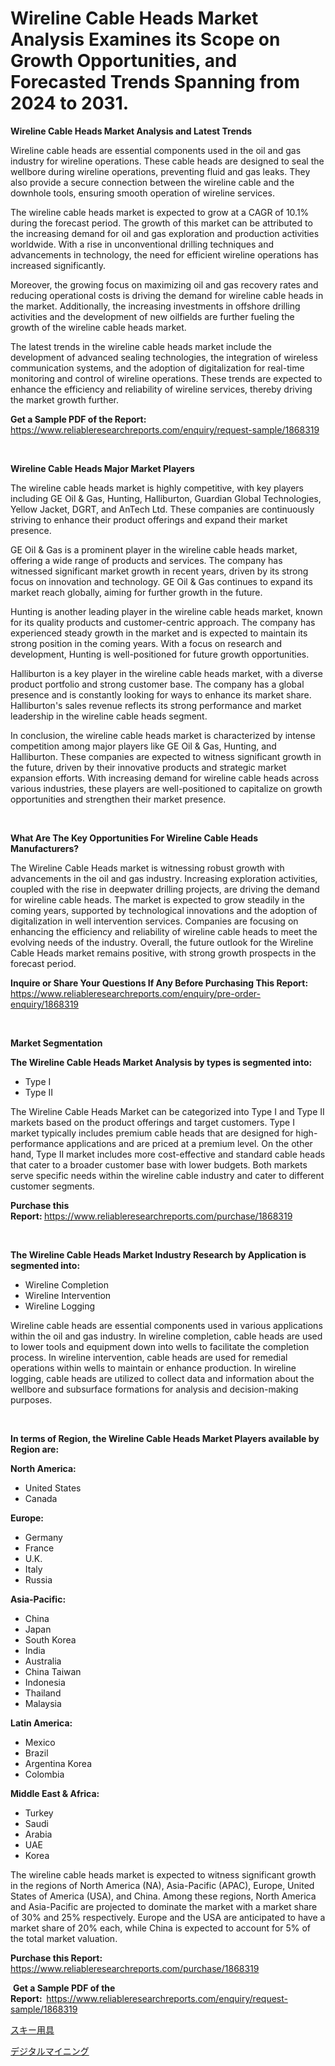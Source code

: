 <p><h1>Wireline Cable Heads Market Analysis Examines its Scope on Growth Opportunities, and Forecasted Trends Spanning from 2024 to 2031.</h1></p><p><strong>Wireline Cable Heads Market Analysis and Latest Trends</strong></p>
<p><p>Wireline cable heads are essential components used in the oil and gas industry for wireline operations. These cable heads are designed to seal the wellbore during wireline operations, preventing fluid and gas leaks. They also provide a secure connection between the wireline cable and the downhole tools, ensuring smooth operation of wireline services.</p><p>The wireline cable heads market is expected to grow at a CAGR of 10.1% during the forecast period. The growth of this market can be attributed to the increasing demand for oil and gas exploration and production activities worldwide. With a rise in unconventional drilling techniques and advancements in technology, the need for efficient wireline operations has increased significantly.</p><p>Moreover, the growing focus on maximizing oil and gas recovery rates and reducing operational costs is driving the demand for wireline cable heads in the market. Additionally, the increasing investments in offshore drilling activities and the development of new oilfields are further fueling the growth of the wireline cable heads market.</p><p>The latest trends in the wireline cable heads market include the development of advanced sealing technologies, the integration of wireless communication systems, and the adoption of digitalization for real-time monitoring and control of wireline operations. These trends are expected to enhance the efficiency and reliability of wireline services, thereby driving the market growth further.</p></p>
<p><strong>Get a Sample PDF of the Report:&nbsp;</strong> <a href="https://www.reliableresearchreports.com/enquiry/request-sample/1868319">https://www.reliableresearchreports.com/enquiry/request-sample/1868319</a></p>
<p>&nbsp;</p>
<p><strong>Wireline Cable Heads Major Market Players</strong></p>
<p><p>The wireline cable heads market is highly competitive, with key players including GE Oil & Gas, Hunting, Halliburton, Guardian Global Technologies, Yellow Jacket, DGRT, and AnTech Ltd. These companies are continuously striving to enhance their product offerings and expand their market presence.</p><p>GE Oil & Gas is a prominent player in the wireline cable heads market, offering a wide range of products and services. The company has witnessed significant market growth in recent years, driven by its strong focus on innovation and technology. GE Oil & Gas continues to expand its market reach globally, aiming for further growth in the future.</p><p>Hunting is another leading player in the wireline cable heads market, known for its quality products and customer-centric approach. The company has experienced steady growth in the market and is expected to maintain its strong position in the coming years. With a focus on research and development, Hunting is well-positioned for future growth opportunities.</p><p>Halliburton is a key player in the wireline cable heads market, with a diverse product portfolio and strong customer base. The company has a global presence and is constantly looking for ways to enhance its market share. Halliburton's sales revenue reflects its strong performance and market leadership in the wireline cable heads segment.</p><p>In conclusion, the wireline cable heads market is characterized by intense competition among major players like GE Oil & Gas, Hunting, and Halliburton. These companies are expected to witness significant growth in the future, driven by their innovative products and strategic market expansion efforts. With increasing demand for wireline cable heads across various industries, these players are well-positioned to capitalize on growth opportunities and strengthen their market presence.</p></p>
<p>&nbsp;</p>
<p><strong>What Are The Key Opportunities For Wireline Cable Heads Manufacturers?</strong></p>
<p><p>The Wireline Cable Heads market is witnessing robust growth with advancements in the oil and gas industry. Increasing exploration activities, coupled with the rise in deepwater drilling projects, are driving the demand for wireline cable heads. The market is expected to grow steadily in the coming years, supported by technological innovations and the adoption of digitalization in well intervention services. Companies are focusing on enhancing the efficiency and reliability of wireline cable heads to meet the evolving needs of the industry. Overall, the future outlook for the Wireline Cable Heads market remains positive, with strong growth prospects in the forecast period.</p></p>
<p><strong>Inquire or Share Your Questions If Any Before Purchasing This Report:</strong> <a href="https://www.reliableresearchreports.com/enquiry/pre-order-enquiry/1868319">https://www.reliableresearchreports.com/enquiry/pre-order-enquiry/1868319</a></p>
<p>&nbsp;</p>
<p><strong>Market Segmentation</strong></p>
<p><strong>The Wireline Cable Heads Market Analysis by types is segmented into:</strong></p>
<p><ul><li>Type I</li><li>Type II</li></ul></p>
<p><p>The Wireline Cable Heads Market can be categorized into Type I and Type II markets based on the product offerings and target customers. Type I market typically includes premium cable heads that are designed for high-performance applications and are priced at a premium level. On the other hand, Type II market includes more cost-effective and standard cable heads that cater to a broader customer base with lower budgets. Both markets serve specific needs within the wireline cable industry and cater to different customer segments.</p></p>
<p><strong>Purchase this Report:&nbsp;</strong><a href="https://www.reliableresearchreports.com/purchase/1868319">https://www.reliableresearchreports.com/purchase/1868319</a></p>
<p>&nbsp;</p>
<p><strong>The Wireline Cable Heads Market Industry Research by Application is segmented into:</strong></p>
<p><ul><li>Wireline Completion</li><li>Wireline Intervention</li><li>Wireline Logging</li></ul></p>
<p><p>Wireline cable heads are essential components used in various applications within the oil and gas industry. In wireline completion, cable heads are used to lower tools and equipment down into wells to facilitate the completion process. In wireline intervention, cable heads are used for remedial operations within wells to maintain or enhance production. In wireline logging, cable heads are utilized to collect data and information about the wellbore and subsurface formations for analysis and decision-making purposes.</p></p>
<p>&nbsp;</p>
<p><strong>In terms of Region, the Wireline Cable Heads Market Players available by Region are:</strong></p>
<p>
    <p> <strong> North America: </strong>
        <ul>
            <li>United States</li>
            <li>Canada</li>
        </ul>
        </p> 
    <p> <strong> Europe: </strong>
        <ul>
            <li>Germany</li>
            <li>France</li>
            <li>U.K.</li>
            <li>Italy</li>
            <li>Russia</li>
        </ul>
        </p> 
    <p> <strong> Asia-Pacific: </strong>
        <ul>
            <li>China</li>
            <li>Japan</li>
            <li>South Korea</li>
            <li>India</li>
            <li>Australia</li>
            <li>China Taiwan</li>
            <li>Indonesia</li>
            <li>Thailand</li>
            <li>Malaysia</li>
        </ul>
        </p> 
    <p> <strong> Latin America: </strong>
        <ul>
            <li>Mexico</li>
            <li>Brazil</li>
            <li>Argentina Korea</li>
            <li>Colombia</li>
        </ul>
        </p> 
    <p> <strong> Middle East & Africa: </strong>
        <ul>
            <li>Turkey</li>
            <li>Saudi</li>
            <li>Arabia</li>
            <li>UAE</li>
            <li>Korea</li>
        </ul>
    </p>
    </p>
<p><p>The wireline cable heads market is expected to witness significant growth in the regions of North America (NA), Asia-Pacific (APAC), Europe, United States of America (USA), and China. Among these regions, North America and Asia-Pacific are projected to dominate the market with a market share of 30% and 25% respectively. Europe and the USA are anticipated to have a market share of 20% each, while China is expected to account for 5% of the total market valuation.</p></p>
<p><strong>Purchase this Report: </strong><a href="https://www.reliableresearchreports.com/purchase/1868319">https://www.reliableresearchreports.com/purchase/1868319</a></p>
<p>&nbsp;<strong>Get a Sample PDF of the Report:&nbsp;&nbsp;</strong><a href="https://www.reliableresearchreports.com/enquiry/request-sample/1868319">https://www.reliableresearchreports.com/enquiry/request-sample/1868319</a></p>
<p><strong></strong></p>
<p><p><a href="https://github.com/RodHoppe07/Market-Research-Report-List-1/blob/main/632565116977.md">スキー用具</a></p><p><a href="https://github.com/laurenreichert/Market-Research-Report-List-1/blob/main/909677316976.md">デジタルマイニング</a></p></p>